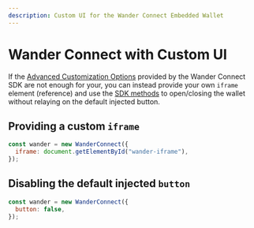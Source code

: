 ```yaml
---
description: Custom UI for the Wander Connect Embedded Wallet
---
```


# Wander Connect with Custom UI

If the [Advanced Customization Options](connect/advanced-customization.md) provided by the Wander Connect SDK are not
enough for your, you can instead provide your own `iframe` element (reference) and use the
[SDK methods](connect/methods.md) to open/closing the wallet without relaying on the default injected button.

## Providing a custom `iframe`

```javascript
const wander = new WanderConnect({
  iframe: document.getElementById("wander-iframe"),
});
```

## Disabling the default injected `button`

```javascript
const wander = new WanderConnect({
  button: false,
});
```